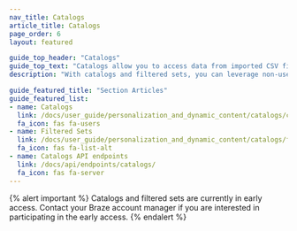 ```yaml
---
nav_title: Catalogs
article_title: Catalogs
page_order: 6
layout: featured

guide_top_header: "Catalogs"
guide_top_text: "Catalogs allow you to access data from imported CSV files to enrich your messages, similar to custom attributes or custom event properties through Liquid."
description: "With catalogs and filtered sets, you can leverage non-user data in your Braze campaigns to send personalized messages."

guide_featured_title: "Section Articles"
guide_featured_list:
- name: Catalogs
  link: /docs/user_guide/personalization_and_dynamic_content/catalogs/catalog/
  fa_icon: fas fa-users
- name: Filtered Sets
  link: /docs/user_guide/personalization_and_dynamic_content/catalogs/filtered_sets/
  fa_icon: fas fa-list-alt
- name: Catalogs API endpoints
  link: /docs/api/endpoints/catalogs/
  fa_icon: fas fa-server
---
```


{% alert important %}
Catalogs and filtered sets are currently in early access. Contact your Braze account manager if you are interested in participating in the early access.
{% endalert %} 